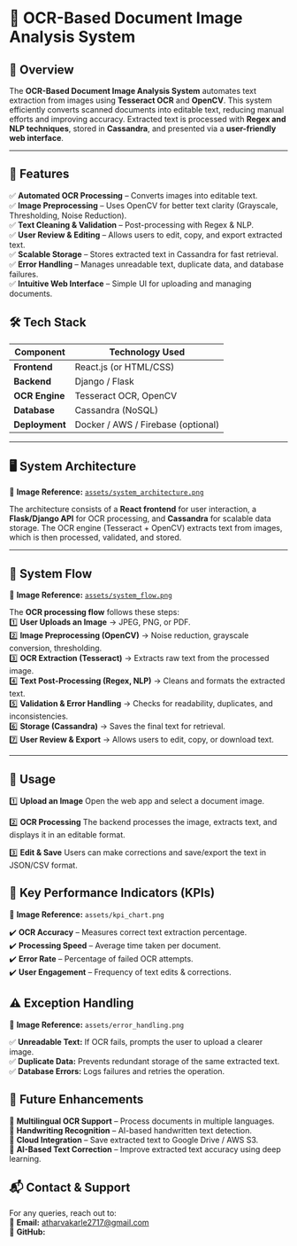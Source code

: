 # 📄 OCR-Based Document Image Analysis System  

## 🚀 Overview  
The **OCR-Based Document Image Analysis System** automates text extraction from images using **Tesseract OCR** and **OpenCV**. This system efficiently converts scanned documents into editable text, reducing manual efforts and improving accuracy. Extracted text is processed with **Regex and NLP techniques**, stored in **Cassandra**, and presented via a **user-friendly web interface**.

---

## 📌 Features  
✅ **Automated OCR Processing** – Converts images into editable text.  
✅ **Image Preprocessing** – Uses OpenCV for better text clarity (Grayscale, Thresholding, Noise Reduction).  
✅ **Text Cleaning & Validation** – Post-processing with Regex & NLP.  
✅ **User Review & Editing** – Allows users to edit, copy, and export extracted text.  
✅ **Scalable Storage** – Stores extracted text in Cassandra for fast retrieval.  
✅ **Error Handling** – Manages unreadable text, duplicate data, and database failures.  
✅ **Intuitive Web Interface** – Simple UI for uploading and managing documents. 

## 🛠️ Tech Stack  
| Component    | Technology Used |
|-------------|----------------|
| **Frontend** | React.js (or HTML/CSS) |
| **Backend**  | Django / Flask |
| **OCR Engine** | Tesseract OCR, OpenCV |
| **Database** | Cassandra (NoSQL) |
| **Deployment** | Docker / AWS / Firebase (optional) |

---

## 🖥️ System Architecture  
📌 **Image Reference:** [`assets/system_architecture.png`](./assets/system_architecture.png)  

The architecture consists of a **React frontend** for user interaction, a **Flask/Django API** for OCR processing, and **Cassandra** for scalable data storage. The OCR engine (Tesseract + OpenCV) extracts text from images, which is then processed, validated, and stored.

---

## 🔄 System Flow  
📌 **Image Reference:** [`assets/system_flow.png`](./assets/system_flow.png)  

The **OCR processing flow** follows these steps:  
1️⃣ **User Uploads an Image** → JPEG, PNG, or PDF.  
2️⃣ **Image Preprocessing (OpenCV)** → Noise reduction, grayscale conversion, thresholding.  
3️⃣ **OCR Extraction (Tesseract)** → Extracts raw text from the processed image.  
4️⃣ **Text Post-Processing (Regex, NLP)** → Cleans and formats the extracted text.  
5️⃣ **Validation & Error Handling** → Checks for readability, duplicates, and inconsistencies.  
6️⃣ **Storage (Cassandra)** → Saves the final text for retrieval.  
7️⃣ **User Review & Export** → Allows users to edit, copy, or download text.  

---

## 📌 Usage
1️⃣ **Upload an Image** Open the web app and select a document image.

2️⃣ **OCR Processing** The backend processes the image, extracts text, and displays it in an editable format.

3️⃣ **Edit & Save** Users can make corrections and save/export the text in JSON/CSV format.

## 🚀 Key Performance Indicators (KPIs)
📌 **Image Reference:** `assets/kpi_chart.png`

✔️ **OCR Accuracy** – Measures correct text extraction percentage.  
✔️ **Processing Speed** – Average time taken per document.  
✔️ **Error Rate** – Percentage of failed OCR attempts.  
✔️ **User Engagement** – Frequency of text edits & corrections.  

## ⚠️ Exception Handling
📌 **Image Reference:** `assets/error_handling.png`

✅ **Unreadable Text:** If OCR fails, prompts the user to upload a clearer image.  
✅ **Duplicate Data:** Prevents redundant storage of the same extracted text.  
✅ **Database Errors:** Logs failures and retries the operation.  

## 📌 Future Enhancements
🚀 **Multilingual OCR Support** – Process documents in multiple languages.  
🚀 **Handwriting Recognition** – AI-based handwritten text detection.  
🚀 **Cloud Integration** – Save extracted text to Google Drive / AWS S3.  
🚀 **AI-Based Text Correction** – Improve extracted text accuracy using deep learning.  

## 📬 Contact & Support
For any queries, reach out to:  
📧 **Email:** atharvakarle2717@gmail.com  
🐙 **GitHub:** 
